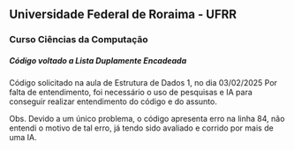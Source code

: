 ## Universidade Federal de Roraima - UFRR
### Curso Ciências da Computação
##### Código voltado a Lista Duplamente Encadeada

Código solicitado na aula de Estrutura de Dados 1, no dia 03/02/2025
Por falta de entendimento, foi necessário o uso de pesquisas e IA para conseguir realizar entendimento do código e do assunto.

Obs. Devido a um único problema, o código apresenta erro na linha 84, não entendi o motivo de tal erro, já tendo sido avaliado e corrido por mais de uma IA.
